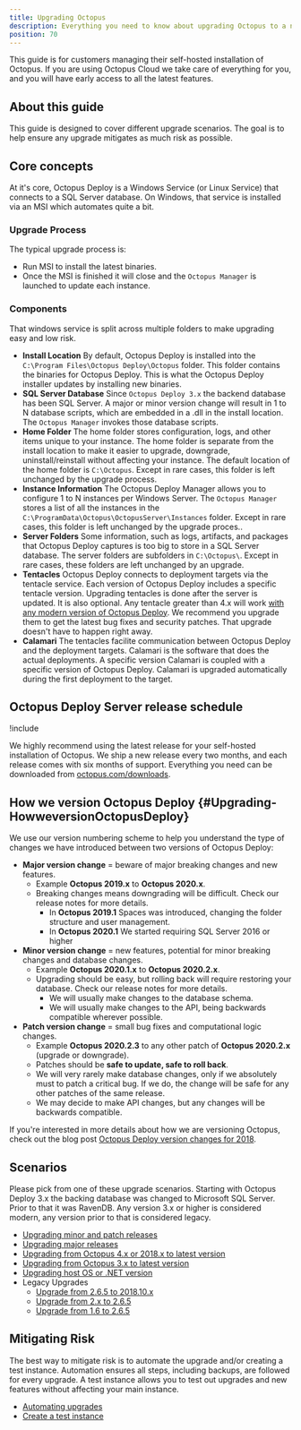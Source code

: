```yaml
---
title: Upgrading Octopus
description: Everything you need to know about upgrading Octopus to a newer version.
position: 70
---
```


This guide is for customers managing their self-hosted installation of Octopus. If you are using Octopus Cloud we take care of everything for you, and you will have early access to all the latest features.

## About this guide

This guide is designed to cover different upgrade scenarios.  The goal is to help ensure any upgrade mitigates as much risk as possible.

## Core concepts

At it's core, Octopus Deploy is a Windows Service (or Linux Service) that connects to a SQL Server database.  On Windows, that service is installed via an MSI which automates quite a bit. 

### Upgrade Process

The typical upgrade process is:
- Run MSI to install the latest binaries.
- Once the MSI is finished it will close and the `Octopus Manager` is launched to update each instance.

### Components

That windows service is split across multiple folders to make upgrading easy and low risk.

- **Install Location** By default, Octopus Deploy is installed into the `C:\Program Files\Octopus Deploy\Octopus` folder.  This folder contains the binaries for Octopus Deploy.  This is what the Octopus Deploy installer updates by installing new binaries.
- **SQL Server Database** Since `Octopus Deploy 3.x` the backend database has been SQL Server.  A major or minor version change will result in 1 to N database scripts, which are embedded in a .dll in the install location.  The `Octopus Manager` invokes those database scripts.
- **Home Folder** The home folder stores configuration, logs, and other items unique to your instance.  The home folder is separate from the install location to make it easier to upgrade, downgrade, uninstall/reinstall without affecting your instance.  The default location of the home folder is `C:\Octopus`.  Except in rare cases, this folder is left unchanged by the upgrade process.
- **Instance Information** The Octopus Deploy Manager allows you to configure 1 to N instances per Windows Server.  The `Octopus Manager` stores a list of all the instances in the `C:\ProgramData\Octopus\OctopusServer\Instances` folder.   Except in rare cases, this folder is left unchanged by the upgrade proces..  
- **Server Folders** Some information, such as logs, artifacts, and packages that Octopus Deploy captures is too big to store in a SQL Server database.  The server folders are subfolders in `C:\Octopus\`.  Except in rare cases, these folders are left unchanged by an upgrade.  
- **Tentacles** Octopus Deploy connects to deployment targets via the tentacle service.  Each version of Octopus Deploy includes a specific tentacle version.  Upgrading tentacles is done after the server is updated.  It is also optional.  Any tentacle greater than 4.x will work [with any modern version of Octopus Deploy](docs/support/compatibility.md).  We recommend you upgrade them to get the latest bug fixes and security patches.  That upgrade doesn't have to happen right away.
- **Calamari** The tentacles facilite communication between Octopus Deploy and the deployment targets.  Calamari is the software that does the actual deployments.  A specific version Calamari is coupled with a specific version of Octopus Deploy.  Calamari is upgraded automatically during the first deployment to the target.

## Octopus Deploy Server release schedule

!include <octopus-releases>

We highly recommend using the latest release for your self-hosted installation of Octopus. We ship a new release every two months, and each release comes with six months of support.  Everything you need can be downloaded from [octopus.com/downloads](https://octopus.com/downloads).

## How we version Octopus Deploy {#Upgrading-HowweversionOctopusDeploy}

We use our version numbering scheme to help you understand the type of changes we have introduced between two versions of Octopus Deploy:

- **Major version change** = beware of major breaking changes and new features.
  - Example **Octopus 2019.x** to **Octopus 2020.x**.
  - Breaking changes means downgrading will be difficult.  Check our release notes for more details.
    - In **Octopus 2019.1** Spaces was introduced, changing the folder structure and user management.
    - In **Octopus 2020.1** We started requiring SQL Server 2016 or higher
- **Minor version change** = new features, potential for minor breaking changes and database changes.
  - Example **Octopus 2020.1.x** to **Octopus 2020.2.x**.
  - Upgrading should be easy, but rolling back will require restoring your database.  Check our release notes for more details.
    - We will usually make changes to the database schema.
    - We will usually make changes to the API, being backwards compatible wherever possible.  
- **Patch version change** = small bug fixes and computational logic changes.
  - Example **Octopus 2020.2.3** to any other patch of **Octopus 2020.2.x** (upgrade or downgrade).
  - Patches should be **safe to update, safe to roll back**.
  - We will very rarely make database changes, only if we absolutely must to patch a critical bug. If we do, the change will be safe for any other patches of the same release.
  - We may decide to make API changes, but any changes will be backwards compatible.

If you're interested in more details about how we are versioning Octopus, check out the blog post [Octopus Deploy version changes for 2018](https://octopus.com/blog/version-change-2018).

## Scenarios

Please pick from one of these upgrade scenarios.  Starting with Octopus Deploy 3.x the backing database was changed to Microsoft SQL Server.  Prior to that it was RavenDB.  Any version 3.x or higher is considered modern, any version prior to that is considered legacy.

- [Upgrading minor and patch releases](/docs/administration/upgrading/guide/upgrading-minor-and-patch-releases.md)
- [Upgrading major releases](/docs/administration/upgrading/guide/upgrading-major-releases.md)
- [Upgrading from Octopus 4.x or 2018.x to latest version](/docs/administration/upgrading/guide/upgrading-from-octopus-4.x-2018.x-to-modern.md)
- [Upgrading from Octopus 3.x to latest version](/docs/administration/upgrading/guide/upgrading-from-octopus-3.xto-modern.md)
- [Upgrading host OS or .NET version](/docs/administration/upgrading/guide/upgrading-host-os-or-net.md)
- Legacy Upgrades
  - [Upgrade from 2.6.5 to 2018.10.x](/docs/administration/upgrading/legacy/upgrading-from-octopus-2.6.5-2018.10lts/index.md)
  - [Upgrade from 2.x to 2.6.5](/docs/administration/upgrading/legacy/upgrading-from-octopus-2.x-2.6.5.md)
  - [Upgrade from 1.6 to 2.6.5](/docs/administration/upgrading/legacy/upgrading-from-octopus-1.6-2.6.5.md)

## Mitigating Risk

The best way to mitigate risk is to automate the upgrade and/or creating a test instance.  Automation ensures all steps, including backups, are followed for every upgrade.  A test instance allows you to test out upgrades and new features without affecting your main instance.

- [Automating upgrades](/docs/administration/upgrading/guide/automate-upgrades.md)
- [Create a test instance](/docs/administration/upgrading/guide/creating-test-instance.md)


